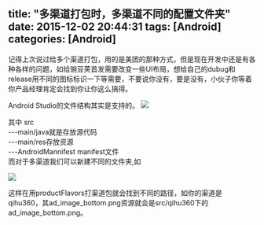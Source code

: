title: "多渠道打包时，多渠道不同的配置文件夹"
date: 2015-12-02 20:44:31
tags: [Android]
categories: [Android]
---

记得上次说过给多个渠道打包，用的是美团的那种方式，但是现在开发中还是有各种各样的问题，如给豌豆荚首发需要改变一些UI布局，想给自己的dubug和release用不同的图标标识一下等需要，不要说你没有，要是没有，小伙子你等着你产品经理肯定会找到你让你这么搞得。
<!-- more -->


Android Studio的文件结构其实是支持的。
![](http://7xj9f0.com1.z0.glb.clouddn.com/mdQQ20160229-1%402x.png)

其中
src</br>
---main/java就是存放源代码 </br>
---main/res存放资源</br>
---AndroidMannifest manifest文件</br>
而对于多渠道我们可以新建不同的文件夹,如

![](http://7xj9f0.com1.z0.glb.clouddn.com/mdQQ20160229-2%402x.png)

这样在用productFlavors打渠道包就会找到不同的路径，如你的渠道是qihu360，其ad_image_bottom.png资源就会是src/qihu360下的ad_image_bottom.png。